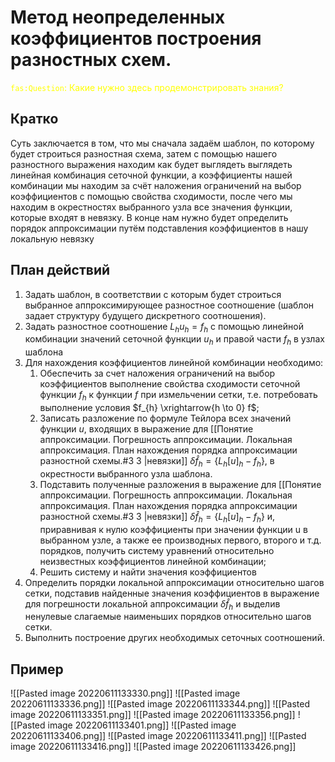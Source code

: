 # Метод неопределенных коэффициентов построения разностных схем.
<span style="color: yellow;">`fas:Question`: Какие нужно здесь продемонстрировать знания?</span>
## Кратко
Суть заключается в том, что мы сначала задаём шаблон, по которому будет строиться разностная схема, затем с помощью нашего разностного выражения находим как будет выглядеть выглядеть линейная комбинация сеточной функции, а  коэффициенты нашей комбинации мы находим за счёт наложения ограничений на выбор коэффициентов с помощью свойства сходимости, после чего мы находим в окрестностях выбранного узла все значения функции, которые входят в невязку. В конце нам нужно будет определить порядок аппроксимации путём подставления коэффициентов в нашу локальную невязку 
## План действий
1. Задать шаблон, в соответствии с которым будет строиться выбранное аппроксимирующее разностное соотношение (шаблон задает структуру будущего дискретного соотношения).
2. Задать разностное соотношение $L_{h}u_{h}=f_{h}$ с помощью линейной комбинации значений сеточной функции $u_{h}$ и правой части $f_{h}$ в узлах шаблона
3. Для нахождения коэффициентов линейной комбинации необходимо:
	1. Обеспечить за счет наложения ограничений на выбор коэффициентов выполнение свойства сходимости сеточной функции $f_{h}$ к функции $f$ при измельчении сетки, т.е. потребовать выполнение условия $f_{h} \xrightarrow{h \to 0} f$;
	2. Записать разложение по формуле Тейлора всех значений функции $u$, входящих в выражение для [[Понятие аппроксимации. Погрешность аппроксимации. Локальная аппроксимация. План нахождения порядка аппроксимации разностной схемы.#3 3 |невязки]] $\delta \hat{f}_{h}=\left\{ L_{h}[u]_{h}-f_{h} \right\}$, в окрестности выбранного узла шаблона.
	3. Подставить полученные разложения в выражение для [[Понятие аппроксимации. Погрешность аппроксимации. Локальная аппроксимация. План нахождения порядка аппроксимации разностной схемы.#3 3 |невязки]] $\delta \hat{f}_{h}=\left\{ L_{h}[u]_{h}-f_{h} \right\}$ и, приравнивая к нулю коэффициенты при значении функции u в выбранном узле, а также ее производных первого, второго и т.д. порядков, получить систему уравнений относительно неизвестных коэффициентов линейной комбинации;
	4. Решить систему и найти значения коэффициентов
4. Определить порядки локальной аппроксимации относительно шагов сетки, подставив найденные значения коэффициентов в выражение для погрешности локальной аппроксимации $\delta \hat{f}_{h}$ и выделив ненулевые слагаемые наименьших порядков относительно шагов сетки.
5. Выполнить построение других необходимых сеточных соотношений.

## Пример 
![[Pasted image 20220611133330.png]]
![[Pasted image 20220611133336.png]]
![[Pasted image 20220611133344.png]]
![[Pasted image 20220611133351.png]]
![[Pasted image 20220611133356.png]]
![[Pasted image 20220611133401.png]]
![[Pasted image 20220611133406.png]]
![[Pasted image 20220611133411.png]]
![[Pasted image 20220611133416.png]]
![[Pasted image 20220611133426.png]]